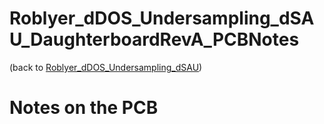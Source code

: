 # Roblyer_dDOS_Undersampling_dSAU_DaughterboardRevA_PCBNotes
(back to [Roblyer_dDOS_Undersampling_dSAU](Roblyer_dDOS_Undersampling_dSAU.md))

# Notes on the PCB
